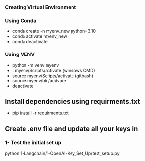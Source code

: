 ### Creating Virtual Environment

### Using Conda
- conda create -n myenv_new python=3.10 
- conda activate myenv_new
- conda deactivate

### Using VENV
- python -m venv myenv
- . myenv/Scripts/activate (windows CMD)
- source myenv/Scripts/activate (gitbash)
- source myenv/bin/activate
- deactivate

## Install dependencies using requirments.txt
- pip install -r requirments.txt

## Create .env file and update all your keys in

### 1- Test the initial set up
python 1-Langchain/1-OpenAI-Key_Set_Up/test_setup.py 
